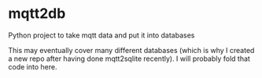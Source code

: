 # mqtt2db
Python project to take mqtt data and put it into databases

This may eventually cover many different databases (which is why I created a new repo after having done mqtt2sqlite recently). I will probably fold that code into here.
